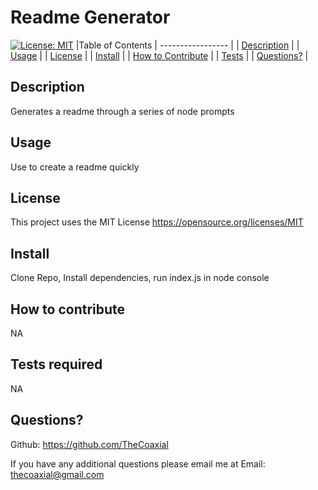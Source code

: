 # Readme Generator 
     
[![License: MIT](https://img.shields.io/badge/License-MIT-yellow.svg)](https://opensource.org/licenses/MIT) 
  |Table of Contents
  | -----------------                                                                                     |
  | [Description](https://github.com/TheCoaxial/HW-Professional-README-Generator#description)             |
  | [Usage](https://github.com/TheCoaxial/HW-Professional-README-Generator#usage)                         |
  | [License](https://github.com/TheCoaxial/HW-Professional-README-Generator#license)                     |
  | [Install](https://github.com/TheCoaxial/HW-Professional-README-Generator#install)                     |
  | [How to Contribute](https://github.com/TheCoaxial/HW-Professional-README-Generator#how-to-contribute) |
  | [Tests](https://github.com/TheCoaxial/HW-Professional-README-Generator#tests-required)                |
  | [Questions?](https://github.com/TheCoaxial/HW-Professional-README-Generator#questions)                |

  ## Description
  Generates a readme through a series of node prompts  
  
  ## Usage
  Use to create a readme quickly

  ## License
  This project uses the MIT License 
           https://opensource.org/licenses/MIT
                  
    
  ## Install
  Clone Repo, Install dependencies, run index.js in node console   
    
  ## How to contribute
  NA

  ## Tests required
  NA
    
  ## Questions?
  Github: https://github.com/TheCoaxial

  If you have any additional questions please email me at
  Email: thecoaxial@gmail.com

  